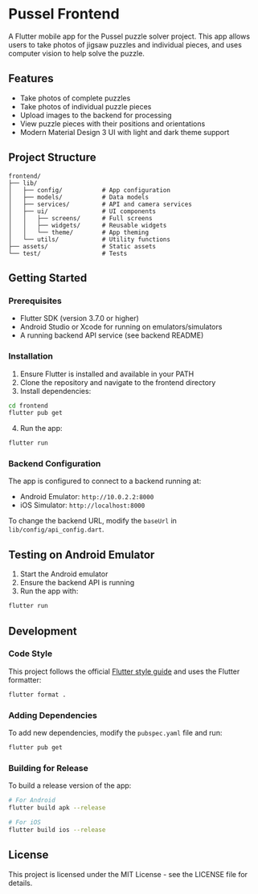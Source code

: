 # Pussel Frontend

A Flutter mobile app for the Pussel puzzle solver project. This app allows users to take photos of jigsaw puzzles and individual pieces, and uses computer vision to help solve the puzzle.

## Features

- Take photos of complete puzzles
- Take photos of individual puzzle pieces
- Upload images to the backend for processing
- View puzzle pieces with their positions and orientations
- Modern Material Design 3 UI with light and dark theme support

## Project Structure

```
frontend/
├── lib/
│   ├── config/           # App configuration
│   ├── models/           # Data models
│   ├── services/         # API and camera services
│   ├── ui/               # UI components
│   │   ├── screens/      # Full screens
│   │   ├── widgets/      # Reusable widgets
│   │   └── theme/        # App theming
│   └── utils/            # Utility functions
├── assets/               # Static assets
└── test/                 # Tests
```

## Getting Started

### Prerequisites

- Flutter SDK (version 3.7.0 or higher)
- Android Studio or Xcode for running on emulators/simulators
- A running backend API service (see backend README)

### Installation

1. Ensure Flutter is installed and available in your PATH
2. Clone the repository and navigate to the frontend directory
3. Install dependencies:

```bash
cd frontend
flutter pub get
```

4. Run the app:

```bash
flutter run
```

### Backend Configuration

The app is configured to connect to a backend running at:
- Android Emulator: `http://10.0.2.2:8000`
- iOS Simulator: `http://localhost:8000`

To change the backend URL, modify the `baseUrl` in `lib/config/api_config.dart`.

## Testing on Android Emulator

1. Start the Android emulator
2. Ensure the backend API is running
3. Run the app with:

```bash
flutter run
```

## Development

### Code Style

This project follows the official [Flutter style guide](https://flutter.dev/docs/development/tools/formatting) and uses the Flutter formatter:

```bash
flutter format .
```

### Adding Dependencies

To add new dependencies, modify the `pubspec.yaml` file and run:

```bash
flutter pub get
```

### Building for Release

To build a release version of the app:

```bash
# For Android
flutter build apk --release

# For iOS
flutter build ios --release
```

## License

This project is licensed under the MIT License - see the LICENSE file for details.
